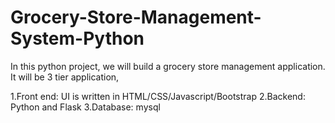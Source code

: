 # Grocery-Store-Management-System-Python
In this python project, we will build a grocery store management application. It will be 3 tier application,

  1.Front end: UI is written in HTML/CSS/Javascript/Bootstrap
  2.Backend: Python and Flask
  3.Database: mysql
